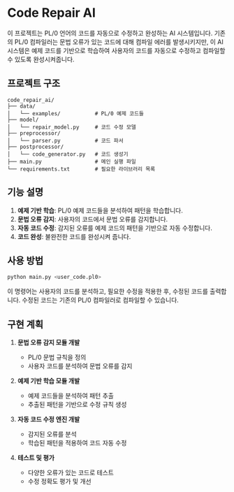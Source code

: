 # Code Repair AI

이 프로젝트는 PL/0 언어의 코드를 자동으로 수정하고 완성하는 AI 시스템입니다. 기존의 PL/0 컴파일러는 문법 오류가 있는 코드에 대해 컴파일 에러를 발생시키지만, 이 AI 시스템은 예제 코드를 기반으로 학습하여 사용자의 코드를 자동으로 수정하고 컴파일할 수 있도록 완성시켜줍니다.

## 프로젝트 구조

```
code_repair_ai/
├── data/
│   └── examples/           # PL/0 예제 코드들
├── model/
│   └── repair_model.py     # 코드 수정 모델
├── preprocessor/
│   └── parser.py           # 코드 파서
├── postprocessor/
│   └── code_generator.py   # 코드 생성기
├── main.py                 # 메인 실행 파일
└── requirements.txt        # 필요한 라이브러리 목록
```

## 기능 설명

1. **예제 기반 학습**: PL/0 예제 코드들을 분석하여 패턴을 학습합니다.
2. **문법 오류 감지**: 사용자의 코드에서 문법 오류를 감지합니다.
3. **자동 코드 수정**: 감지된 오류를 예제 코드의 패턴을 기반으로 자동 수정합니다.
4. **코드 완성**: 불완전한 코드를 완성시켜 줍니다.

## 사용 방법

```bash
python main.py <user_code.pl0>
```

이 명령어는 사용자의 코드를 분석하고, 필요한 수정을 적용한 후, 수정된 코드를 출력합니다. 수정된 코드는 기존의 PL/0 컴파일러로 컴파일할 수 있습니다.

## 구현 계획

1. **문법 오류 감지 모듈 개발**
   - PL/0 문법 규칙을 정의
   - 사용자 코드를 분석하여 문법 오류를 감지

2. **예제 기반 학습 모듈 개발**
   - 예제 코드들을 분석하여 패턴 추출
   - 추출된 패턴을 기반으로 수정 규칙 생성

3. **자동 코드 수정 엔진 개발**
   - 감지된 오류를 분석
   - 학습된 패턴을 적용하여 코드 자동 수정

4. **테스트 및 평가**
   - 다양한 오류가 있는 코드로 테스트
   - 수정 정확도 평가 및 개선